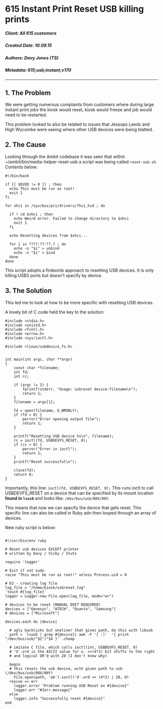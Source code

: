 # 615 Instant Print Reset USB killing prints

##### Client: All 615 customers
##### Created Date: 10.09.15
##### Authors: Davy Jones (TS)
##### Metadata: 615;usb;instant;v170

--------

## 1. The Problem
We were getting numerous complaints from customers where during large instant print jobs the kiosk would reset, kiosk would freeze and job would need to be restarted.

This problem looked to also be related to issues that Jessops Leeds and High Wycombe were seeing where other USB devices were being blatted.

## 2. The Cause
Looking through the Ambit codebase it was seen that within ~/ambit/bin/media-helper-reset-usb a script was being called `reset-usb.sh`. Contents below:

```
#!/bin/bash

if [[ $EUID != 0 ]] ; then
  echo This must be run as root!
  exit 1
fi

for xhci in /sys/bus/pci/drivers/?hci_hcd ; do

  if ! cd $xhci ; then
    echo Weird error. Failed to change directory to $xhci
    exit 1
  fi

  echo Resetting devices from $xhci...

  for i in ????:??:??.? ; do
    echo -n "$i" > unbind
    echo -n "$i" > bind
  done
done
```

This script adopts a firebomb approach to resetting USB devices. It is only killing USB3 ports but doesn't specify by device.

## 3. The Solution

This led me to look at how to be more specific with resetting USB devices.

A lovely bit of C code held the key to the solution:
```
#include <stdio.h>
#include <unistd.h>
#include <fcntl.h>
#include <errno.h>
#include <sys/ioctl.h>

#include <linux/usbdevice_fs.h>


int main(int argc, char **argv)
{
    const char *filename;
    int fd;
    int rc;

    if (argc != 2) {
        fprintf(stderr, "Usage: usbreset device-filename\n");
        return 1;
    }
    filename = argv[1];

    fd = open(filename, O_WRONLY);
    if (fd < 0) {
        perror("Error opening output file");
        return 1;
    }

    printf("Resetting USB device %s\n", filename);
    rc = ioctl(fd, USBDEVFS_RESET, 0);
    if (rc < 0) {
        perror("Error in ioctl");
        return 1;
    }
    printf("Reset successful\n");

    close(fd);
    return 0;
}
```

Importantly, this line:
`ioctl(fd, USBDEVFS_RESET, 0);` This runs ioctl to call USBDEVFS_RESET on a device that can be specified by its mount location **found in `lsusb`** and looks like: `/dev/bus/usb/00X/00Y`.

This means that now we can specify the device that gets reset. This specific line can also be called in Ruby adn then looped through an array of devices.

New ruby script is below:
```

#!/usr/bin/env ruby

# Reset usb devices EXCEPT printer
# written by Davy / Vicky / Stuts

require 'logger'

# Exit if not sudo
raise "This must be run as root!" unless Process.uid = 0

# DJ - creating log file
log_file = "/home/kiosk/usbreset.log"
`touch #{log_file}`
logger = Logger.new File.open(log_file, mode="w+")

# devices to be reset (MANUAL EDIT REQUIRED)
devices = ["Genesys", "ATECH", "Quanta", "Samsung"]
# devices = ["Microsoft"]

devices.each do |device|

  # ugly backticks but oneliner that gives path, do this with libusb
  path = `lsusb | grep #{device}| awk -F '[ :]'  '{ print "/dev/bus/usb/"$2"/"$4 }'`.chomp

  # imitate C file, which calls ioctl(int, USBDEVFS_RESET, 0)
  # 'U'.ord is the ASCII value for u. <<(4*2) bit shifts to the right
  # and logical OR'd with 20 (I don't know why)

  begin
  # this resets the usb device, with given path to usb (/dev/bus/usb/00X/00Y)
    File.open(path, 'wb').ioctl('U'.ord << (4*2) | 20, 0)
  rescue => err
    logger.error "Problem running USB Reset on #{device}"
    logger.err "#{err.message}"
  else
    logger.info "Successfully reset #{device}"
end
```
